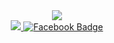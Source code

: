 <div id="header" align="center">
  <img src="https://media.giphy.com/media/scZPhLqaVOM1qG4lT9/giphy.gif"/>
  <div id="badges">
  <a href="https://www.linkedin.com/in/sadman-alam-impulse/">
    <img src="https://img.shields.io/badge/LinkedIn-00669A?style=for-the-badge&logo=linkedin&logoColor=white%22%20alt=%22LinkedIn%20Badge"/>
  </a>
	<a href="https://www.facebook.com/sadman.alam.KacchiBiryaniBoy/">
    <img src="https://img.shields.io/badge/facebook-3982E4?style=for-the-badge&logo=facebook&logoColor=white" alt="Facebook Badge"/>
  </a>
</div>
<img src="https://komarev.com/ghpvc/?username=sadman1148&style=flat-square&color=green" alt=""/>
</div>
